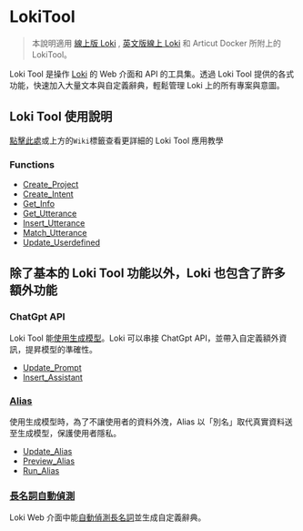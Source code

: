 # LokiTool 
> 本說明適用 [線上版 Loki](https://api.droidtown.co/loki/) , [英文版線上 Loki](https://api.droidtown.co/loki/) 和 Articut Docker 所附上的 LokiTool。


Loki Tool 是操作 [Loki](https://api.droidtown.co/loki/) 的 Web 介面和 API 的工具集。透過 Loki Tool 提供的各式功能，快速加入大量文本與自定義辭典，輕鬆管理 Loki 上的所有專案與意圖。

## Loki Tool 使用說明

[點擊此處](https://github.com/Droidtown/LokiTool_Doc/wiki/Home)或上方的`Wiki`標籤查看更詳細的 Loki Tool 應用教學


### Functions
- [Create_Project](https://github.com/Droidtown/LokiTool_Doc/blob/main/LokiCall/Func_Create_Project.md)
- [Create_Intent](https://github.com/Droidtown/LokiTool_Doc/blob/main/LokiCall/Func_Create_Intent.md)
- [Get_Info](https://github.com/Droidtown/LokiTool_Doc/blob/main/LokiCall/Func_Get_Info.md)
- [Get_Utterance](https://github.com/Droidtown/LokiTool_Doc/blob/main/LokiCall/Func_Get_Utterance.md)
- [Insert_Utterance](https://github.com/Droidtown/LokiTool_Doc/blob/main/LokiCall/Func_Insert_Utterance.md)
- [Match_Utterance](https://github.com/Droidtown/LokiTool_Doc/blob/main/LokiCall/Func_Match_Utterance.md)
- [Update_Userdefined](https://github.com/Droidtown/LokiTool_Doc/blob/main/LokiCall/Func_Update_Userdefined.md)


## 除了基本的 Loki Tool 功能以外，Loki 也包含了許多額外功能

### ChatGpt API
Loki Tool 能[使用生成模型](https://github.com/Droidtown/LokiTool_Doc/wiki/%E4%BD%BF%E7%94%A8%E7%94%9F%E6%88%90%E6%A8%A1%E5%9E%8B)。Loki 可以串接 ChatGpt API，並帶入自定義額外資訊，提昇模型的準確性。

- [Update_Prompt](https://github.com/Droidtown/LokiTool_Doc/blob/main/LokiCall/Func_Update_Prompt.md)
- [Insert_Assistant](https://github.com/Droidtown/LokiTool_Doc/blob/main/LokiCall/Func_Insert_Assistant.md)

### [Alias](https://github.com/Droidtown/LokiTool_Doc/wiki/%E4%B8%B2%E6%8E%A5-Alias-%E5%8A%9F%E8%83%BD)
使用生成模型時，為了不讓使用者的資料外洩，Alias 以「別名」取代真實資料送至生成模型，保護使用者隱私。

- [Update_Alias](https://github.com/Droidtown/LokiTool_Doc/blob/main/LokiCall/Func_Update_Alias.md)
- [Preview_Alias](https://github.com/Droidtown/LokiTool_Doc/blob/main/LokiCall/Func_Preview_Alias.md)
- [Run_Alias](https://github.com/Droidtown/LokiTool_Doc/blob/main/LokiCall/Func_Run_Alias.md)

### [長名詞自動偵測](https://github.com/Droidtown/LokiTool_Doc/wiki/%E9%95%B7%E5%90%8D%E8%A9%9E%E8%87%AA%E5%8B%95%E5%81%B5%E6%B8%AC)
Loki Web 介面中能[自動偵測長名詞]((https://github.com/Droidtown/LokiTool_Doc/wiki/%E9%95%B7%E5%90%8D%E8%A9%9E%E8%87%AA%E5%8B%95%E5%81%B5%E6%B8%AC))並生成自定義辭典。